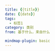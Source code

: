 ```yaml
---
title: {{title}}
date: {{date}}
tags:
  - 标签1
category: 类别
from: 基于什么，来自什么

mindmap-plugin: basic
---
```

